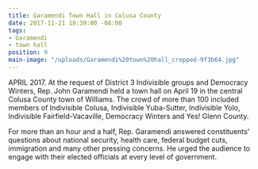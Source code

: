 ```yaml
---
title: Garamendi Town Hall in Colusa County
date: 2017-11-21 18:39:00 -08:00
tags:
- Garamendi
- town hall
position: 9
main-image: "/uploads/Garamendi%20town%20hall_cropped-9f3b64.jpg"
---
```


APRIL 2017. At the request of District 3 Indivisible groups and Democracy Winters, Rep. John Garamendi held a town hall on April 19 in the central Colusa County town of Williams. The crowd of more than 100 included members of Indivisible Colusa, Indivisible Yuba-Sutter, Indivisible Yolo, Indivisible Fairfield-Vacaville, Democracy Winters and Yes! Glenn County. 

For more than an hour and a half, Rep. Garamendi answered constituents' questions about national security, health care, federal budget cuts, immigration and many other pressing concerns. He urged the audience to engage with their elected officials at every level of government. 